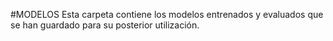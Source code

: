 #MODELOS
Esta carpeta contiene los modelos entrenados y evaluados que se han guardado para su posterior utilización.
